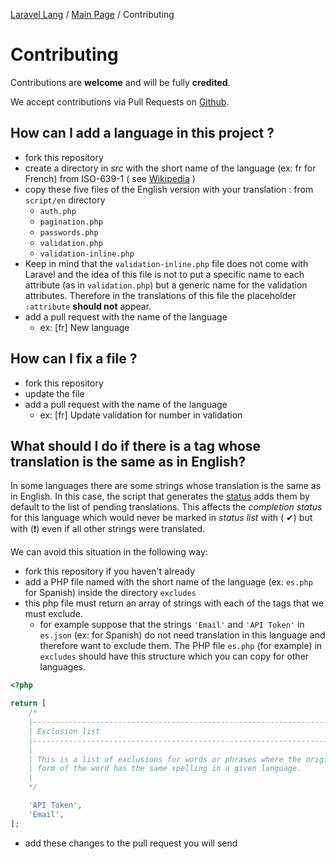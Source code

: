 [Laravel Lang](https://github.com/Laravel-Lang/lang) / [Main Page](index.md) / Contributing

# Contributing

Contributions are **welcome** and will be fully **credited**.

We accept contributions via Pull Requests on [Github](https://github.com/Laravel-Lang/lang).

## How can I add a language in this project ?

* fork this repository
* create a directory in *src* with the short name of the language (ex: fr for French) from ISO-639-1 (
  see [Wikipedia](https://en.wikipedia.org/wiki/List_of_ISO_639-1_codes) )
* copy these five files of the English version with your translation : from `script/en` directory
    * `auth.php`
    * `pagination.php`
    * `passwords.php`
    * `validation.php`
    * `validation-inline.php`
* Keep in mind that the `validation-inline.php` file does not come with Laravel and the idea of ​​this file is not to put a specific name to each attribute (as in `validation.php`) but a generic name for the validation attributes. Therefore in the translations of this file the placeholder `:attribute` **should not** appear.
* add a pull request with the name of the language
    * ex: [fr] New language

## How can I fix a file ?

* fork this repository
* update the file
* add a pull request with the name of the language
    * ex: [fr] Update validation for number in validation

## What should I do if there is a tag whose translation is the same as in English?

In some languages ​​there are some strings whose translation is the same as in English. In this case, the script that generates the [status](status.md) adds
them by default to the list of pending translations. This affects the *completion status* for this language which would never be marked in *status list* with (
✔) but with (❗) even if all other strings were translated.

We can avoid this situation in the following way:

* fork this repository if you haven't already
* add a PHP file named with the short name of the language (ex: `es.php` for Spanish) inside the directory `excludes`
* this php file must return an array of strings with each of the tags that we must exclude.
    * for example suppose that the strings `'Email'` and `'API Token'` in `es.json` (ex: for Spanish) do not need translation in this language and therefore
      want to exclude them. The PHP file `es.php` (for example) in `excludes` should have this structure which you can copy for other languages.

```php
<?php

return [
    /*
    |--------------------------------------------------------------------------
    | Exclusion list
    |--------------------------------------------------------------------------
    |
    | This is a list of exclusions for words or phrases where the original
    | form of the word has the same spelling in a given language.
    |
    */

    'API Token',
    'Email',
];
```

* add these changes to the pull request you will send
